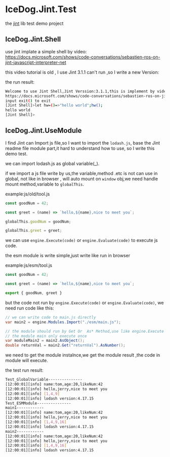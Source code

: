 # IceDog.Jint.Test

the [jint](https://github.com/sebastienros/jint "sebastienros/jint: Javascript Interpreter for .NET") lib test demo project

## IceDog.Jint.Shell

use jint implate a simple shell by video:
https://docs.microsoft.com/shows/code-conversations/sebastien-ros-on-jint-javascript-interpreter-net

this video tutorial is old , I use Jint 3.1.1 can't run ,so I write a new Version:

the run result:

```bash
Welcome to use Jint Shell,Jint Verssion:3.1.1,this is implement by video:
https://docs.microsoft.com/shows/code-conversations/sebastien-ros-on-jint-javascript-interpreter-net
input exit() to exit
[Jint Shell]>let hw=()=>"hello world";hw();
hello world
[Jint Shell]>
```

## IceDog.Jint.UseModule

I find Jint can Import js file,so I want to import the `lodash.js`,
base the Jint readme file module part,it hard to understand how to use,
so I write this demo test.

we can import lodash.js as global variable(_).

if we import a js file write by us,the variable,method .etc is not can use in global,
not like in browser , will auto mount on `window` obj,we need handle mount method,variable
to `globalThis`.

example:js/old/tool.js

```js
const goodNum = 42;

const greet = (name) => `hello,${name},nice to meet you`;

globalThis.goodNum = goodNum;

globalThis.greet = greet;
```

we can use `engine.Execute(code)` or `engine.Evaluate(code)` to execute js code.

the esm module is write simple,just write like run in browser

example:js/esm/tool.js

```js
const goodNum = 42;

const greet = (name) => `hello,${name},nice to meet you`;

export { goodNum, greet }

```

but the code not run by `engine.Execute(code)` or `engine.Evaluate(code)`,
we need run code like this:

```c#
// we can write code to main.js directly
var main2 = engine.Modules.Import("./esm/main.js");

// the module should run by Get Or  As* Method,use like engine.Execute will error
// the module main only execute once
var moduleMain2 = main2.AsObject();
double returnVal = main2.Get("returnVal").AsNumber();
```
we need to get the module instalnce,we get the module result ,the code in module
will execute.

the test run result:

```bash
Test_GlobalVariable---------------
[12:00:01][info] name:tom,age:20,likeNum:42
[12:00:01][info] hello,jerry,nice to meet you
[12:00:01][info] [1,4,9]
[12:00:01][info] lodash version:4.17.15
Test_ESMModule---------------
main1------------
[12:00:01][info] name:tom,age:20,likeNum:42
[12:00:01][info] hello,jerry,nice to meet you
[12:00:01][info] [1,4,9,16]
[12:00:01][info] lodash version:4.17.15
main2------------
[12:00:01][info] name:tom,age:20,likeNum:42
[12:00:01][info] hello,jerry,nice to meet you
[12:00:01][info] [1,4,9,16]
[12:00:01][info] lodash version:4.17.15
```